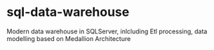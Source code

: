 # sql-data-warehouse
Modern data warehouse in SQLServer, inlcluding Etl processing, data modelling based on Medallion Architecture
